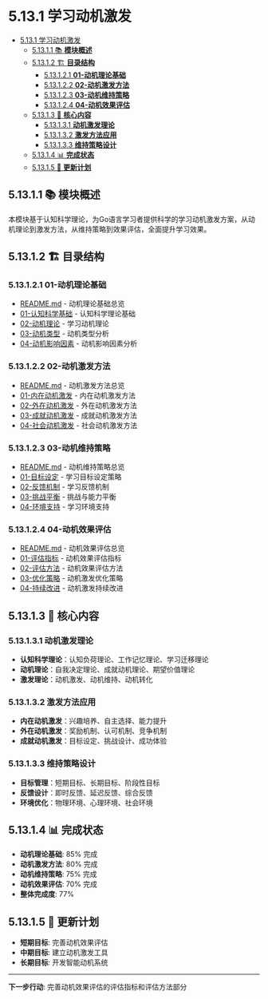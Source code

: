 # 5.13.1 学习动机激发

<!-- TOC START -->
- [5.13.1 学习动机激发](#5131-学习动机激发)
  - [5.13.1.1 📚 **模块概述**](#51311--模块概述)
  - [5.13.1.2 🏗️ **目录结构**](#51312-️-目录结构)
    - [5.13.1.2.1 **01-动机理论基础**](#513121-01-动机理论基础)
    - [5.13.1.2.2 **02-动机激发方法**](#513122-02-动机激发方法)
    - [5.13.1.2.3 **03-动机维持策略**](#513123-03-动机维持策略)
    - [5.13.1.2.4 **04-动机效果评估**](#513124-04-动机效果评估)
  - [5.13.1.3 🎯 **核心内容**](#51313--核心内容)
    - [5.13.1.3.1 **动机激发理论**](#513131-动机激发理论)
    - [5.13.1.3.2 **激发方法应用**](#513132-激发方法应用)
    - [5.13.1.3.3 **维持策略设计**](#513133-维持策略设计)
  - [5.13.1.4 📊 **完成状态**](#51314--完成状态)
  - [5.13.1.5 🔄 **更新计划**](#51315--更新计划)
<!-- TOC END -->

## 5.13.1.1 📚 **模块概述**

本模块基于认知科学理论，为Go语言学习者提供科学的学习动机激发方案，从动机理论到激发方法，从维持策略到效果评估，全面提升学习效果。

## 5.13.1.2 🏗️ **目录结构**

### 5.13.1.2.1 **01-动机理论基础**

- [README.md](01-动机理论基础/README.md) - 动机理论基础总览
- [01-认知科学基础](01-动机理论基础/01-认知科学基础/) - 认知科学理论基础
- [02-动机理论](01-动机理论基础/02-动机理论/) - 学习动机理论
- [03-动机类型](01-动机理论基础/03-动机类型/) - 动机类型分析
- [04-动机影响因素](01-动机理论基础/04-动机影响因素/) - 动机影响因素分析

### 5.13.1.2.2 **02-动机激发方法**

- [README.md](02-动机激发方法/README.md) - 动机激发方法总览
- [01-内在动机激发](02-动机激发方法/01-内在动机激发/) - 内在动机激发方法
- [02-外在动机激发](02-动机激发方法/02-外在动机激发/) - 外在动机激发方法
- [03-成就动机激发](02-动机激发方法/03-成就动机激发/) - 成就动机激发方法
- [04-社会动机激发](02-动机激发方法/04-社会动机激发/) - 社会动机激发方法

### 5.13.1.2.3 **03-动机维持策略**

- [README.md](03-动机维持策略/README.md) - 动机维持策略总览
- [01-目标设定](03-动机维持策略/01-目标设定/) - 学习目标设定策略
- [02-反馈机制](03-动机维持策略/02-反馈机制/) - 学习反馈机制
- [03-挑战平衡](03-动机维持策略/03-挑战平衡/) - 挑战与能力平衡
- [04-环境支持](03-动机维持策略/04-环境支持/) - 学习环境支持

### 5.13.1.2.4 **04-动机效果评估**

- [README.md](04-动机效果评估/README.md) - 动机效果评估总览
- [01-评估指标](04-动机效果评估/01-评估指标/) - 动机效果评估指标
- [02-评估方法](04-动机效果评估/02-评估方法/) - 动机效果评估方法
- [03-优化策略](04-动机效果评估/03-优化策略/) - 动机激发优化策略
- [04-持续改进](04-动机效果评估/04-持续改进/) - 动机激发持续改进

## 5.13.1.3 🎯 **核心内容**

### 5.13.1.3.1 **动机激发理论**

- **认知科学理论**：认知负荷理论、工作记忆理论、学习迁移理论
- **动机理论**：自我决定理论、成就动机理论、期望价值理论
- **激发理论**：动机激发、动机维持、动机转化

### 5.13.1.3.2 **激发方法应用**

- **内在动机激发**：兴趣培养、自主选择、能力提升
- **外在动机激发**：奖励机制、认可机制、竞争机制
- **成就动机激发**：目标设定、挑战设计、成功体验

### 5.13.1.3.3 **维持策略设计**

- **目标管理**：短期目标、长期目标、阶段性目标
- **反馈设计**：即时反馈、延迟反馈、综合反馈
- **环境优化**：物理环境、心理环境、社会环境

## 5.13.1.4 📊 **完成状态**

- **动机理论基础**: 85% 完成
- **动机激发方法**: 80% 完成
- **动机维持策略**: 75% 完成
- **动机效果评估**: 70% 完成
- **整体完成度**: 77%

## 5.13.1.5 🔄 **更新计划**

- **短期目标**: 完善动机效果评估
- **中期目标**: 建立动机激发工具
- **长期目标**: 开发智能动机系统

---

**下一步行动**: 完善动机效果评估的评估指标和评估方法部分
